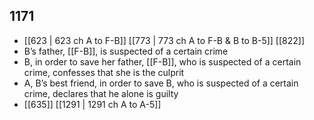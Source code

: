 ## 1171
- [[623 | 623 ch A to F-B]] [[773 | 773 ch A to F-B &amp; B to B-5]] [[822]] 
- B’s father, [[F-B]], is suspected of a certain crime
- B, in order to save her father, [[F-B]], who is suspected of a certain crime, confesses that she is the culprit
- A, B’s best friend, in order to save B, who is suspected of a certain crime, declares that he alone is guilty
- [[635]] [[1291 | 1291 ch A to A-5]] 

